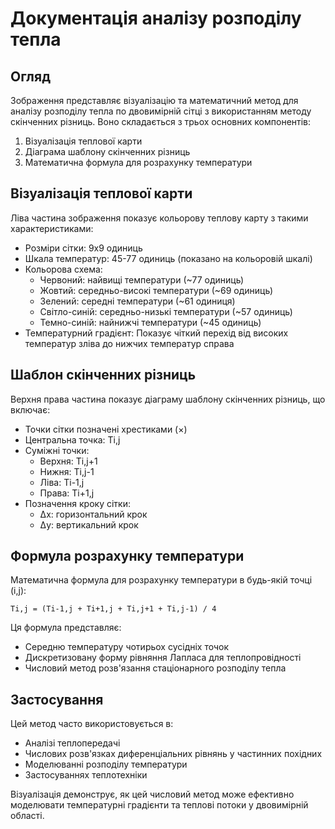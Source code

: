 # Документація аналізу розподілу тепла

## Огляд
Зображення представляє візуалізацію та математичний метод для аналізу розподілу тепла по двовимірній сітці з використанням методу скінченних різниць. Воно складається з трьох основних компонентів:
1. Візуалізація теплової карти
2. Діаграма шаблону скінченних різниць
3. Математична формула для розрахунку температури

## Візуалізація теплової карти
Ліва частина зображення показує кольорову теплову карту з такими характеристиками:
- Розміри сітки: 9x9 одиниць
- Шкала температур: 45-77 одиниць (показано на кольоровій шкалі)
- Кольорова схема:
  - Червоний: найвищі температури (~77 одиниць)
  - Жовтий: середньо-високі температури (~69 одиниць)
  - Зелений: середні температури (~61 одиниця)
  - Світло-синій: середньо-низькі температури (~57 одиниць)
  - Темно-синій: найнижчі температури (~45 одиниць)
- Температурний градієнт: Показує чіткий перехід від високих температур зліва до нижчих температур справа

## Шаблон скінченних різниць
Верхня права частина показує діаграму шаблону скінченних різниць, що включає:
- Точки сітки позначені хрестиками (×)
- Центральна точка: Ti,j
- Суміжні точки:
  - Верхня: Ti,j+1
  - Нижня: Ti,j-1
  - Ліва: Ti-1,j
  - Права: Ti+1,j
- Позначення кроку сітки:
  - Δx: горизонтальний крок
  - Δy: вертикальний крок

## Формула розрахунку температури
Математична формула для розрахунку температури в будь-якій точці (i,j):

```
Ti,j = (Ti-1,j + Ti+1,j + Ti,j+1 + Ti,j-1) / 4
```

Ця формула представляє:
- Середню температуру чотирьох сусідніх точок
- Дискретизовану форму рівняння Лапласа для теплопровідності
- Числовий метод розв'язання стаціонарного розподілу тепла

## Застосування
Цей метод часто використовується в:
- Аналізі теплопередачі
- Числових розв'язках диференціальних рівнянь у частинних похідних
- Моделюванні розподілу температури
- Застосуваннях теплотехніки

Візуалізація демонструє, як цей числовий метод може ефективно моделювати температурні градієнти та теплові потоки у двовимірній області.
